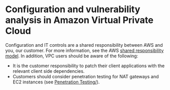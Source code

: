 # Configuration and vulnerability analysis in Amazon Virtual Private Cloud<a name="ConfigAndVulnerability"></a>

Configuration and IT controls are a shared responsibility between AWS and you, our customer\. For more information, see the AWS [shared responsibility model](http://aws.amazon.com/compliance/shared-responsibility-model/)\. In addition, VPC users should be aware of the following:
+ It is the customer responsibility to patch their client applications with the relevant client side dependencies\.
+ Customers should consider penetration testing for NAT gateways and EC2 instances \(see [Penetration Testing/](http://aws.amazon.com/security/penetration-testing/)\)\.